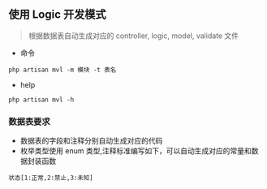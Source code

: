 ## 使用 Logic 开发模式
>根据数据表自动生成对应的 controller, logic, model, validate 文件

- 命令

```
php artisan mvl -m 模块 -t 表名
```

- help

```
php artisan mvl -h
```

### 数据表要求
- 数据表的字段和注释分别自动生成对应的代码
- 枚举类型使用 enum 类型,注释标准编写如下，可以自动生成对应的常量和数据封装函数

```
状态[1:正常,2:禁止,3:未知]
```